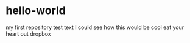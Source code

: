 # hello-world
my first repository 
test text
I could see how this would be cool
eat your heart out dropbox
